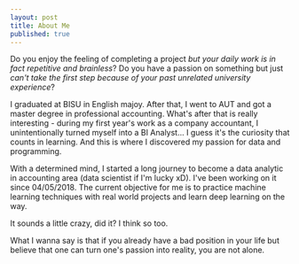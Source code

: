 ```yaml
---
layout: post
title: About Me
published: true
---
```

Do you enjoy the feeling of completing a project _but your daily work is in fact repetitive and brainless_?
Do you have a passion on something but just _can't take the first step because of your past unrelated university experience_?

I graduated at BISU in English majoy. After that, I went to AUT and got a master degree in professional accounting. What's after that is really interesting - during my first year's work as a company accountant, I unintentionally turned myself into a BI Analyst... I guess it's the curiosity that counts in learning. And this is where I discovered my passion for data and programming.

With a determined mind, I started a long journey to become a data analytic in accounting area (data scientist if I'm lucky xD). I've been working on it since 04/05/2018. The current objective for me is to practice machine learning techniques with real world projects and learn deep learning on the way.

It sounds a little crazy, did it? I think so too. 

What I wanna say is that if you already have a bad position in your life but believe that one can turn one's passion into reality, you are not alone.
